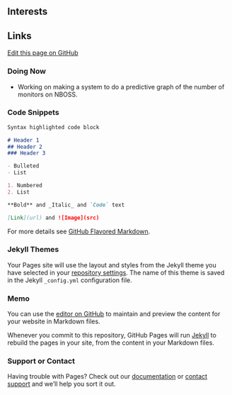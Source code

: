 <style>
.pin-title { font-size:1em;text-decoration:none;color:#00a}
.pin-description { color:#555; }
.pin-tag { color:#18c;text-decoration:none;font-size:0.9em; }
</style>
## Interests

## Links
 [Edit this page on GitHub](https://github.com/stuartcw/homepage/edit/master/index.md)

<script language="javascript" src="http://pinboard.in//widgets/v1/linkroll/?user=stuartcw&count=40"></script>
 
### Doing Now
* Working on making a system to do a predictive graph of the number of monitors on NBOSS.

### Code Snippets

```markdown
Syntax highlighted code block

# Header 1
## Header 2
### Header 3

- Bulleted
- List

1. Numbered
2. List

**Bold** and _Italic_ and `Code` text

[Link](url) and ![Image](src)
```

For more details see [GitHub Flavored Markdown](https://guides.github.com/features/mastering-markdown/).

### Jekyll Themes

Your Pages site will use the layout and styles from the Jekyll theme you have selected in your [repository settings](https://github.com/stuartcw/homepage/settings). The name of this theme is saved in the Jekyll `_config.yml` configuration file.

### Memo

You can use the [editor on GitHub](https://github.com/stuartcw/homepage/edit/master/index.md) to maintain and preview the content for your website in Markdown files.

Whenever you commit to this repository, GitHub Pages will run [Jekyll](https://jekyllrb.com/) to rebuild the pages in your site, from the content in your Markdown files.

### Support or Contact

Having trouble with Pages? Check out our [documentation](https://help.github.com/categories/github-pages-basics/) or [contact support](https://github.com/contact) and we’ll help you sort it out.
